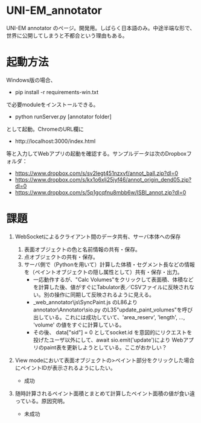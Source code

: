# UNI-EM_annotator
UNI-EM annotator のページ。開発用。しばらく日本語のみ。中途半端な形で、世界に公開してしまうと不都合という理由もある。

# 起動方法
Windows版の場合、

  - pip install -r requirements-win.txt

で必要moduleをインストールできる。
  - python runServer.py [annotator folder]

として起動。ChromeのURL欄に
  - http://localhost:3000/index.html
  
等と入力してWebアプリの起動を確認する。サンプルデータは次のDropboxフォルダ：
  - https://www.dropbox.com/s/sv2legt451nzxvf/annot_ball.zip?dl=0
  - https://www.dropbox.com/s/kx1o6xlj25jyf46/annot_origin_dend05.zip?dl=0
  - https://www.dropbox.com/s/5p1gcqfnu8mbb6w/ISBI_annot.zip?dl=0

# 課題

1. WebSocketによるクライアント間のデータ共有、サーバ本体への保存
    1. 表面オブジェクトの色と名前情報の共有・保存。
    2. 点オブジェクトの共有・保存。
    3. サーバ側で（Pythonを用いて）計算した体積・セグメント長などの情報を（ペイントオブジェクトの隠し属性として）共有・保存・出力。
        - 一応動作するが、"Calc Volumes"をクリックして表面積、体積などを計算した後、値がすぐにTabulator表／CSVファイルに反映されない。別の操作に同期して反映されるように見える。
        - _web_annotator\js\SyncPaint.js のL86より annotator\Annotator\sio.py のL35"update_paint_volumes"を呼び出している。これには成功していて、'area_reserv', 'length', ..., 'volume' の値をすぐに計算している。
        - その後、 data["sid"] = 0 としてsocket.id を意図的にリクエストを投げたユーザ以外にして、await sio.emit('update')により Webアプリのpaint表を更新しようとしている。ここがおかしい？

1. View modeにおいて表面オブジェクトの>ペイント部分をクリックした場合にペイントIDが表示されるようにしたい。
    - 成功

1. 随時計算されるペイント面積とまとめて計算したペイント面積の値が食い違っている。原因究明。
    - 未成功

